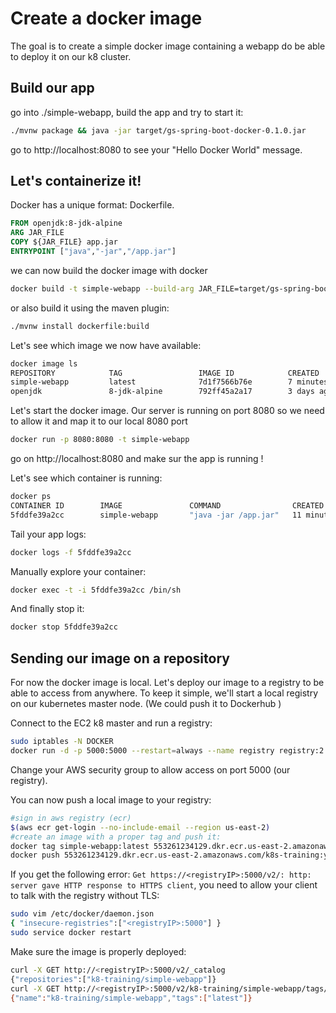 # Create a docker image

The goal is to create a simple docker image containing a webapp do be able to deploy it on our k8 cluster.

## Build our app
go into ./simple-webapp, build the app and try to start it:

```bash
./mvnw package && java -jar target/gs-spring-boot-docker-0.1.0.jar
```

go to http://localhost:8080 to see your "Hello Docker World" message.

## Let's containerize it!

Docker has a unique format: Dockerfile.


```dockerfile
FROM openjdk:8-jdk-alpine
ARG JAR_FILE
COPY ${JAR_FILE} app.jar
ENTRYPOINT ["java","-jar","/app.jar"]
```

we can now build the docker image with docker

```bash
docker build -t simple-webapp --build-arg JAR_FILE=target/gs-spring-boot-docker-0.1.0.jar . 
```

or also build it using the maven plugin:
```bash
./mvnw install dockerfile:build 
```

Let's see which image we now have available:

```dockerfile
docker image ls                                                                            
REPOSITORY            TAG                 IMAGE ID            CREATED             SIZE
simple-webapp         latest              7d1f7566b76e        7 minutes ago       121MB
openjdk               8-jdk-alpine        792ff45a2a17        3 days ago          105MB
```

Let's start the docker image. Our server is running on port 8080 so we need to allow it and map it to our local 8080 port

```bash
docker run -p 8080:8080 -t simple-webapp
```

go on http://localhost:8080 and make sur the app is running !

Let's see which container is running:
```bash
docker ps
CONTAINER ID        IMAGE               COMMAND                CREATED             STATUS              PORTS                    NAMES
5fddfe39a2cc        simple-webapp       "java -jar /app.jar"   11 minutes ago      Up 11 minutes       0.0.0.0:8080->8080/tcp   practical_jackson
```

Tail your app logs:

```bash
docker logs -f 5fddfe39a2cc
```

Manually explore your container:
```bash
docker exec -t -i 5fddfe39a2cc /bin/sh
```
And finally stop it:

```bash
docker stop 5fddfe39a2cc
```

## Sending our image on a repository

For now the docker image is local.
Let's deploy our image to a registry to be able to access from anywhere.  To keep it simple, we'll start a local registry on our kubernetes master node. (We could push it to Dockerhub )

Connect to the EC2 k8 master and run a registry:

```bash
sudo iptables -N DOCKER
docker run -d -p 5000:5000 --restart=always --name registry registry:2
```
Change your AWS security group to allow access on port 5000 (our registry).

You can now push a local image to your registry:
```bash
#sign in aws registry (ecr)
$(aws ecr get-login --no-include-email --region us-east-2)
#create an image with a proper tag and push it:
docker tag simple-webapp:latest 553261234129.dkr.ecr.us-east-2.amazonaws.com/k8s-training:yourName
docker push 553261234129.dkr.ecr.us-east-2.amazonaws.com/k8s-training:yourName
```

If you get the following error: `Get https://<registryIP>:5000/v2/: http: server gave HTTP response to HTTPS client`, you need to allow your client to talk with the registry without TLS:

```bash
sudo vim /etc/docker/daemon.json
{ "insecure-registries":["<registryIP>:5000"] }
sudo service docker restart
```
Make sure the image is properly deployed:

```bash
curl -X GET http://<registryIP>:5000/v2/_catalog 
{"repositories":["k8-training/simple-webapp"]}
curl -X GET http://<registryIP>:5000/v2/k8-training/simple-webapp/tags/list
{"name":"k8-training/simple-webapp","tags":["latest"]}
```
